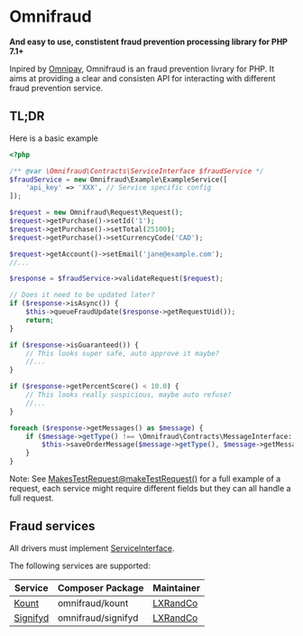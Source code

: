 # Omnifraud

**And easy to use, constistent fraud prevention processing library for PHP 7.1+**

Inpired by [Omnipay](https://github.com/thephpleague/omnipay), Omnifraud is an fraud prevention livrary for PHP. It aims at providing a clear and consisten API for interacting with different fraud prevention service.


## TL;DR

Here is a basic example

```php
<?php

/** @var \Omnifraud\Contracts\ServiceInterface $fraudService */
$fraudService = new Omnifraud\Example\ExampleService([
    'api_key' => 'XXX', // Service specific config
]);

$request = new Omnifraud\Request\Request();
$request->getPurchase()->setId('1');
$request->getPurchase()->setTotal(25100);
$request->getPurchase()->setCurrencyCode('CAD');

$request->getAccount()->setEmail('jane@example.com');
//...

$response = $fraudService->validateRequest($request);

// Does it need to be updated later?
if ($response->isAsync()) {
    $this->queueFraudUpdate($response->getRequestUid());
    return;
}

if ($response->isGuaranteed()) {
    // This looks super safe, auto approve it maybe?
    //...
}

if ($response->getPercentScore() < 10.0) {
    // This looks really suspicious, maybe auto refuse?
    //...
}

foreach ($response->getMessages() as $message) {
    if ($message->getType() !== \Omnifraud\Contracts\MessageInterface::TYPE_INFO) {
        $this->saveOrderMessage($message->getType(), $message->getMessage());
    }
}

```
Note: See [MakesTestRequest@makeTestRequest()](https://github.com/lxrco/omnifraud-common/blob/master/src/Testing/MakesTestRequests.php) for a full example of a request, each service might require different fields but they can all handle a full request.


## Fraud services

All drivers must implement [ServiceInterface](https://github.com/lxrco/omnifraud-common/blob/master/src/Contracts/ServiceInterface.php).

The following services are supported:

Service | Composer Package | Maintainer
--- | --- | ---
[Kount](https://github.com/lxrco/omnifraud-kount) | omnifraud/kount | [LXRandCo](https://github.com/lxrco)
[Signifyd](https://github.com/lxrco/omnifraud-kount) | omnifraud/signifyd | [LXRandCo](https://github.com/lxrco)
